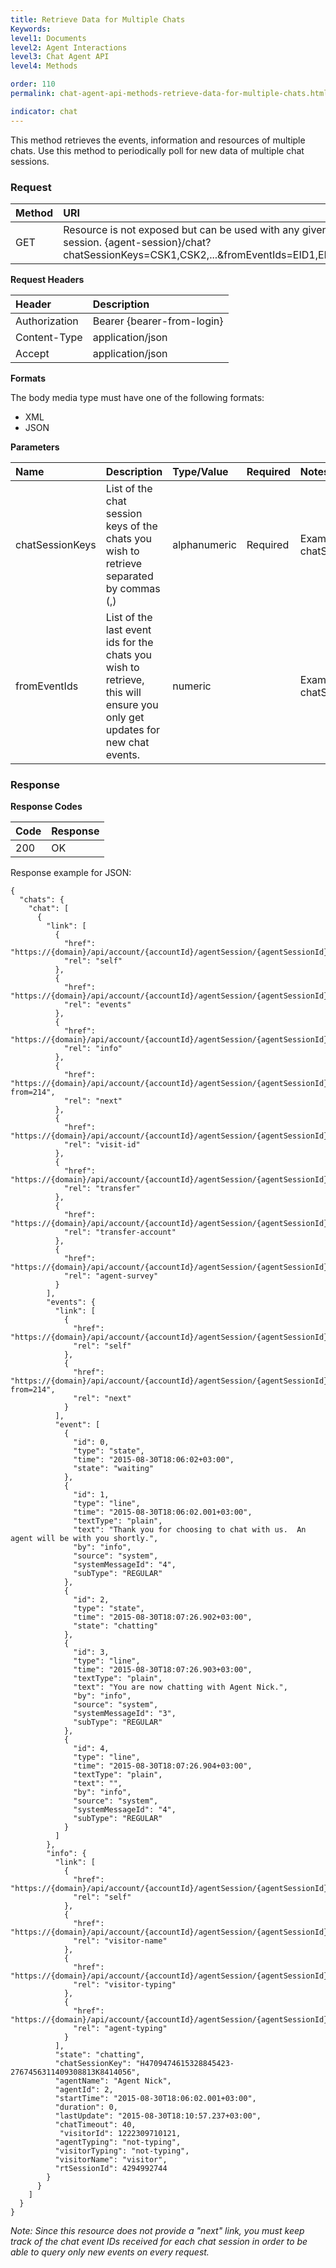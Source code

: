 ```yaml
---
title: Retrieve Data for Multiple Chats
Keywords:
level1: Documents
level2: Agent Interactions
level3: Chat Agent API
level4: Methods

order: 110
permalink: chat-agent-api-methods-retrieve-data-for-multiple-chats.html

indicator: chat
---
```


This method retrieves the events, information and resources of multiple chats. Use this method to periodically poll for new data of multiple chat sessions.

### Request

| Method | URI |
| :--- | :--- |
| GET | Resource is not exposed but can be used with any given valid agent session. {agent-session}/chat?chatSessionKeys=CSK1,CSK2,...&fromEventIds=EID1,EID2,...&v=1&NC=true |

**Request Headers**

| Header | Description |
| :--- | :--- |
| Authorization| Bearer {bearer-from-login} |
| Content-Type | application/json |
| Accept | application/json |

**Formats**

The body media type must have one of the following formats:

- XML
- JSON

**Parameters**

| Name | Description | Type/Value | Required | Notes |
| :--- | :--- | :--- | :--- | :--- |
| chatSessionKeys | List of the chat session keys of the chats you wish to retrieve separated by commas (,) | alphanumeric | Required | Example: {agent-session}/chat?chatSessionKeys=CSK1,CSK2,...&v=1 |
| fromEventIds | List of the last event ids for the chats you wish to retrieve, this will ensure you only get updates for new chat events.  | numeric | | Example: {agent-session}/chat?chatSessionKeys=CSK1,CSK2,...&fromEventIds=EID1,EID2,...&v=1 |

### Response

**Response Codes**

| Code | Response |
| :--- | :--- | 
| 200 | OK |

Response example for JSON:

    {
      "chats": {
        "chat": [
          {
            "link": [
              {
                "href": "https://{domain}/api/account/{accountId}/agentSession/{agentSessionId}/chat/{chatId}",
                "rel": "self"
              },
              {
                "href": "https://{domain}/api/account/{accountId}/agentSession/{agentSessionId}/chat/{chatId}/events",
                "rel": "events"
              },
              {
                "href": "https://{domain}/api/account/{accountId}/agentSession/{agentSessionId}/chat/{chatId}/info",
                "rel": "info"
              },
              {
                "href": "https://{domain}/api/account/{accountId}/agentSession/{agentSessionId}/chat/{chatId}?from=214",
                "rel": "next"
              },
              {
                "href": "https://{domain}/api/account/{accountId}/agentSession/{agentSessionId}/visits/visit/{visitId}",
                "rel": "visit-id"
              },
              {
                "href": "https://{domain}/api/account/{accountId}/agentSession/{agentSessionId}/chat/{chatId}/transfer",
                "rel": "transfer"
              },
              {
                "href": "https://{domain}/api/account/{accountId}/agentSession/{agentSessionId}/chat/{chatId}/transferAccount",
                "rel": "transfer-account"
              },
              {
                "href": "https://{domain}/api/account/{accountId}/agentSession/{agentSessionId}/chat/{chatId}/survey",
                "rel": "agent-survey"
              }
            ],
            "events": {
              "link": [
                {
                  "href": "https://{domain}/api/account/{accountId}/agentSession/{agentSessionId}/chat/{chatId}/events",
                  "rel": "self"
                },
                {
                  "href": "https://{domain}/api/account/{accountId}/agentSession/{agentSessionId}/chat/{chatId}/events?from=214",
                  "rel": "next"
                }
              ],
              "event": [
                {
                  "id": 0,
                  "type": "state",
                  "time": "2015-08-30T18:06:02+03:00",
                  "state": "waiting"
                },
                {
                  "id": 1,
                  "type": "line",
                  "time": "2015-08-30T18:06:02.001+03:00",
                  "textType": "plain",
                  "text": "Thank you for choosing to chat with us.  An agent will be with you shortly.",
                  "by": "info",
                  "source": "system",
                  "systemMessageId": "4",
                  "subType": "REGULAR"
                },
                {
                  "id": 2,
                  "type": "state",
                  "time": "2015-08-30T18:07:26.902+03:00",
                  "state": "chatting"
                },
                {
                  "id": 3,
                  "type": "line",
                  "time": "2015-08-30T18:07:26.903+03:00",
                  "textType": "plain",
                  "text": "You are now chatting with Agent Nick.",
                  "by": "info",
                  "source": "system",
                  "systemMessageId": "3",
                  "subType": "REGULAR"
                },
                {
                  "id": 4,
                  "type": "line",
                  "time": "2015-08-30T18:07:26.904+03:00",
                  "textType": "plain",
                  "text": "",
                  "by": "info",
                  "source": "system",
                  "systemMessageId": "4",
                  "subType": "REGULAR"
                }
              ]
            },
            "info": {
              "link": [
                {
                  "href": "https://{domain}/api/account/{accountId}/agentSession/{agentSessionId}/chat/{chatId}/info",
                  "rel": "self"
                },
                {
                  "href": "https://{domain}/api/account/{accountId}/agentSession/{agentSessionId}/chat/{chatId}/info/visitorName",
                  "rel": "visitor-name"
                },
                {
                  "href": "https://{domain}/api/account/{accountId}/agentSession/{agentSessionId}/chat/{chatId}/info/visitorTyping",
                  "rel": "visitor-typing"
                },
                {
                  "href": "https://{domain}/api/account/{accountId}/agentSession/{agentSessionId}/chat/{chatId}/info/agentTyping",
                  "rel": "agent-typing"
                }
              ],
              "state": "chatting",
              "chatSessionKey": "H4709474615328845423-2767456311409308813K8414056",
              "agentName": "Agent Nick",
              "agentId": 2,
              "startTime": "2015-08-30T18:06:02.001+03:00",
              "duration": 0,
              "lastUpdate": "2015-08-30T18:10:57.237+03:00",
              "chatTimeout": 40,
               "visitorId": 1222309710121,
              "agentTyping": "not-typing",
              "visitorTyping": "not-typing",
              "visitorName": "visitor",
              "rtSessionId": 4294992744
            }
          }
        ]
      }
    }

*Note: Since this resource does not provide a "next" link, you must keep track of the chat event IDs received for each chat session in order to be able to query only new events on every request.*
